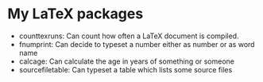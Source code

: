 # My LaTeX packages

* counttexruns: Can count how often a LaTeX document is compiled.
* fnumprint: Can decide to typeset a number either as number or as word name
* calcage: Can calculate the age in years of something or someone
* sourcefiletable: Can typeset a table which lists some source files
